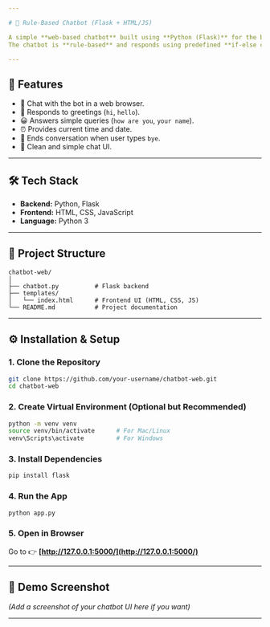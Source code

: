 ```yaml
---

# 🤖 Rule-Based Chatbot (Flask + HTML/JS)

A simple **web-based chatbot** built using **Python (Flask)** for the backend and **HTML/CSS/JavaScript** for the frontend.
The chatbot is **rule-based** and responds using predefined **if-else conditions**.

---
```


## 🚀 Features

* 💬 Chat with the bot in a web browser.
* 👋 Responds to greetings (`hi`, `hello`).
* 😀 Answers simple queries (`how are you`, `your name`).
* ⏰ Provides current time and date.
* 👋 Ends conversation when user types `bye`.
* 🎨 Clean and simple chat UI.

---

## 🛠️ Tech Stack

* **Backend:** Python, Flask
* **Frontend:** HTML, CSS, JavaScript
* **Language:** Python 3

---

## 📂 Project Structure

```
chatbot-web/
│
├── chatbot.py          # Flask backend
├── templates/
│   └── index.html      # Frontend UI (HTML, CSS, JS)
└── README.md           # Project documentation
```

---

## ⚙️ Installation & Setup

### 1. Clone the Repository

```bash
git clone https://github.com/your-username/chatbot-web.git
cd chatbot-web
```

### 2. Create Virtual Environment (Optional but Recommended)

```bash
python -m venv venv
source venv/bin/activate      # For Mac/Linux
venv\Scripts\activate         # For Windows
```

### 3. Install Dependencies

```bash
pip install flask
```

### 4. Run the App

```bash
python app.py
```

### 5. Open in Browser

Go to 👉 **[http://127.0.0.1:5000/](http://127.0.0.1:5000/)**

---

## 📸 Demo Screenshot

*(Add a screenshot of your chatbot UI here if you want)*

---
